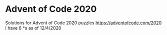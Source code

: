 # Advent of Code 2020
 Solutions for Advent of Code 2020 puzzles https://adventofcode.com/2020
 I have 6 *s as of 12/4/2020
